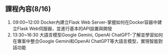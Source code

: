 ## 課程內容(8/16)
1. 09:00~12:00 Docker內建立Flask Web Server-掌握如何在Docker容器中建立Flask Web伺服器，並進行基本的API設置與開發
2. 13:30~16:30  大語言模型Google Gemini, OpenAI ChatGPT-了解並學習如何在專案中整合Google Gemini和OpenAI ChatGPT等大語言模型，實現智能對話功能